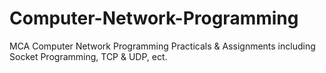 # Computer-Network-Programming
MCA 
Computer Network Programming Practicals &amp; Assignments including Socket Programming, TCP &amp; UDP, ect.
